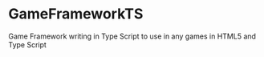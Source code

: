 # GameFrameworkTS
Game Framework writing in Type Script to use in any games in HTML5 and Type Script
